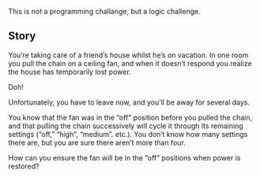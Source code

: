 This is not a programming challange, but a logic challenge.

## Story
You’re taking care of a friend’s house whilst he’s on vacation.
In one room you pull the chain on a ceiling fan, and when it doesn’t respond
you realize the house has temporarily lost power.

Doh!

Unfortunately, you have to leave now, and you'll be away for several days.

You know that the fan was in the “off” position before you pulled the chain,
and that pulling the chain successively will cycle it through its remaining
settings (“off,” “high”, “medium”. etc.). You don’t know how many settings
there are, but you are sure there aren’t more than four.

How can you ensure the fan will be in the “off” positions when power is
restored?